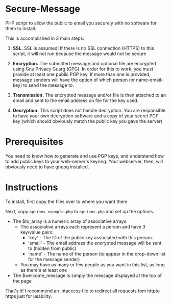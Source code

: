 Secure-Message
==============

PHP script to allow the public to email you securely with no software for them to install.

This is accomplished in 3 main steps:

1. **SSL.** SSL is assumed! If there is no SSL connection (HTTPS) to this script, it will not run because the message would not be secure

2. **Encryption.** The submitted message and optional file are encrypted using Gnu Privacy Guarg (GPG). In order for this to work, you must provide at least one public PGP key. If more than one is provided, message senders will have the option of which person (or name-email-key) to send the message to.

3. **Transmission.** The encrypted message and/or file is then attached to an email and sent to the email address on file for the key used.

4. **Decryption.** This script does not handle decryption. You are responsible to have your own decryption software and a copy of your secret PGP key (which should obviously match the public key you gave the server)

Prerequisites
=============
You need to know how to generate and use PGP keys, and understand how to add public keys to your web-server's keyring. Your webserver, then, will obviously need to have gnupg installed.

Instructions
============
To install, first copy the files over to where you want them

Next, copy `options_example.php` to `options.php` and set up the options.
  - The $to_array is a numeric array of associative arrays.
    - The associative arrays each represent a person and have 3 key/value pairs:
      - 'key' - The ID of the public key associated with this person.
      - 'email' - The email address the encrypted message will be sent to (hidden from public)
      - 'name' - The name of the person (to appear in the drop-down list for the message sender)
    - You may have as many or few people as you want in this list, as long as there's at least one
  - The $welcome_message is simply the message displayed at the top of the page

That's it! I recommend an .htaccess file to redirect all requests fom httpto https just for usability.
